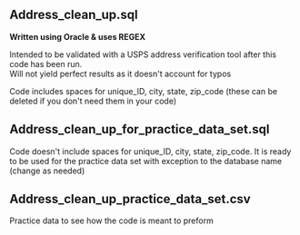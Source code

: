 ## Address_clean_up.sql

**Written using Oracle & uses REGEX**  
  
Intended to be validated with a USPS address verification tool after this code has been run.  
Will not yield perfect results as it doesn't account for typos 

Code includes spaces for unique_ID, city, state, zip_code (these can be deleted if you don't need them in your code)  


## Address_clean_up_for_practice_data_set.sql  

Code doesn't include spaces for unique_ID, city, state, zip_code. It is ready to be used for the practice data set with exception to the database name (change as needed)


## Address_clean_up_practice_data_set.csv  

Practice data to see how the code is meant to preform
